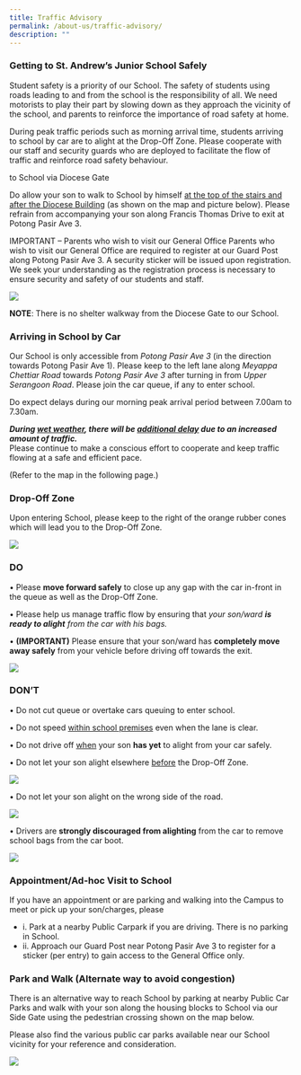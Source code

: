 ```yaml
---
title: Traffic Advisory
permalink: /about-us/traffic-advisory/
description: ""
---
```

### Getting to St. Andrew’s Junior School Safely
 


Student safety is a priority of our School. The safety of students using roads leading to and from the school is the responsibility of all. We need motorists to play their part by slowing down as they approach the vicinity of the school, and parents to reinforce the importance of road safety at home.

During peak traffic periods such as morning arrival time, students arriving to school by car are to alight at the Drop-Off Zone. Please cooperate with our staff and security guards who are deployed to facilitate the flow of traffic and reinforce road safety behaviour.

to School via Diocese Gate

Do allow your son to walk to School by himself <u>at the top of the stairs and after the Diocese Building</u> (as shown on the map and picture below). Please refrain from accompanying your son along Francis Thomas Drive to exit at Potong Pasir Ave 3.

IMPORTANT – Parents who wish to visit our General Office
Parents who wish to visit our General Office are required to register at our Guard Post along Potong Pasir Ave 3. A security sticker will be issued upon registration. We seek your understanding as the registration process is necessary to ensure security and safety of our students and staff.




![](/images/Traffic%20advisory/traffic%201.PNG)


**NOTE**: There is no shelter walkway from the Diocese Gate to our School.


### Arriving in School by Car

Our School is only accessible from *Potong Pasir Ave 3* (in the direction towards Potong Pasir Ave 1). Please keep to the left lane along *Meyappa Chettiar Road* towards *Potong Pasir Ave 3* after turning in from *Upper Serangoon Road*. Please join the car queue, if any to enter school.

Do expect delays during our morning peak arrival period between 7.00am to 7.30am.

***During <u>wet weather</u>, there will be <u>additional delay</u> due to an increased amount of traffic.*** <br>
 Please continue to make a conscious effort to cooperate and keep traffic flowing at a safe and efficient pace.

(Refer to the map in the following page.)

### Drop-Off Zone

Upon entering School, please keep to the right of the orange rubber cones which will lead you to the Drop-Off Zone.

![](/images/Traffic%20advisory/traffic%202.PNG)



### DO
• Please **move forward safely** to close up any gap with the car in-front in the queue as well as the Drop-Off Zone.

• Please help us manage traffic flow by ensuring that *your son/ward **is ready to alight** from the car with his bags.*

• **(IMPORTANT)** Please ensure that your son/ward has **completely move away safely** from your vehicle before driving off towards the exit.


![](/images/Traffic%20advisory/traffic%203.PNG)



### DON’T<br>
• Do not cut queue or overtake cars queuing to enter school.

• Do not speed <u>within school premises</u> even when the lane is clear.

• Do not drive off <u>when</u> your son <b>has yet</b> to alight from your car safely.

• Do not let your son alight elsewhere <u>before</u> the Drop-Off Zone.

![](/images/Traffic%20advisory/traffic%204.PNG)

• Do not let your son alight on the wrong side of the road.


![](/images/Traffic%20advisory/traffic%205.PNG)


• Drivers are <b>strongly discouraged from alighting</b> from the car to remove school bags from the car boot.

![](/images/Traffic%20advisory/traffic%206.PNG)


### Appointment/Ad-hoc Visit to School

If you have an appointment or are parking and walking into the Campus to meet or pick up your son/charges, please

* i. Park at a nearby Public Carpark if you are driving. There is no parking in School.
* ii. Approach our Guard Post near Potong Pasir Ave 3 to register for a sticker (per entry) to gain access to the General Office only.


### Park and Walk (Alternate way to avoid congestion)

There is an alternative way to reach School by parking at nearby Public Car Parks and walk with your son along the housing blocks to School via our Side Gate using the pedestrian crossing shown on the map below.

Please also find the various public car parks available near our School vicinity for your reference and consideration.


![](/images/Traffic%20advisory/traffic%207.PNG)
